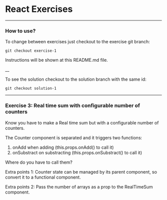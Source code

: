 # React Exercises
___

### How to use?

To change between exercises just checkout to the exercise git branch:

`git checkout exercise-1`

Instructions will be shown at this README.md file.

__

To see the solution checkout to the solution branch with the same id:

`git checkout solution-1`

___

### Exercise 3: Real time sum with configurable number of counters

Know you have to make a Real time sum but with a configurable number of counters.

The Counter component is separated and it triggers two functions:

1. onAdd when adding (this.props.onAdd() to call it)
2. onSubstract on substracting (this.props.onSubstract() to call it)

Where do you have to call them?

Extra points 1: Counter state can be managed by its parent component, so convert it
to a functional component.

Extra points 2: Pass the number of arrays as a prop to the RealTimeSum component.
